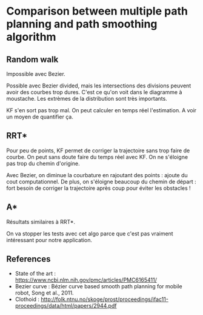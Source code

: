 # Comparison between multiple path planning and path smoothing algorithm

## Random walk
Impossible avec Bezier.

Possible avec Bezier divided, mais les intersections des divisions peuvent avoir
des courbes trop dures. C'est ce qu'on voit dans le diagramme à moustache. Les
extrèmes de la distribution sont très importants.

KF s'en sort pas trop mal. On peut calculer en temps réel l'estimation.
A voir un moyen de quantifier ça.

## RRT*
Pour peu de points, KF permet de corriger la trajectoire sans trop faire de
courbe. On peut sans doute faire du temps réel avec KF. On ne s'éloigne
pas trop du chemin d'origine.

Avec Bezier, on diminue la courbature en rajoutant des points : ajoute du cout
computationnel. De plus, on s'éloigne beaucoup du chemin de départ : fort besoin
de corriger la trajectoire après coup pour éviter les obstacles !

## A*
Résultats similaires à RRT*.

On va stopper les tests avec cet algo parce que c'est pas vraiment intéressant
pour notre application.

## References

- State of the art : https://www.ncbi.nlm.nih.gov/pmc/articles/PMC6165411/
- Bezier curve : Bézier curve based smooth path planning for mobile robot, Song et al., 2011.
- Clothoid : http://folk.ntnu.no/skoge/prost/proceedings/ifac11-proceedings/data/html/papers/2944.pdf

